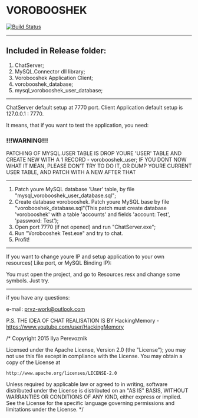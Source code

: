 # VOROBOOSHEK

[![Build Status](https://travis-ci.org/paravozz/vorobooshek.svg?branch=master)](https://travis-ci.org/paravozz/vorobooshek)

-------------------------------------
## Included in Release folder:

1. ChatServer;
2. MySQL.Connector dll library;
3. Vorobooshek Application Client;
4. vorobooshek_database;
5. mysql_vorobooshek_user_database;

-------------------------------------
ChatServer default setup at 7770 port. Client Application default setup is 127.0.0.1 : 7770.

It means, that if you want to test the application, you need:


### !!!WARNING!!!

PATCHING OF MYSQL.USER TABLE IS DROP YOURE 'USER' TABLE AND CREATE NEW WITH A 1 RECORD - vorobooshek_user;
IF YOU DONT NOW WHAT IT MEAN, PLEASE DON'T TRY TO DO IT, OR DUMP YOURE CURRENT USER TABLE, AND PATCH WITH A NEW AFTER THAT

-------------------------------------

1. Patch youre MySQL database 'User' table, by file "mysql_vorobooshek_user_database.sql";
2. Create database vorobooshek. Patch youre MySQL base by file "vorobooshek_database.sql"(This patch must create database 'vorobooshek' with a table 'accounts' and fields 'account: Test', 'password: Test');
3. Open port 7770 (if not opened) and run "ChatServer.exe";
4. Run "Vorobooshek Test.exe" and try to chat.
5. Profit!

-------------------------------------

If you want to change youre IP and setup application to your own resources( Like port, or MySQL Binding IP):

You must open the project, and go to Resources.resx and change some symbols.
Just try.

-------------------------------------

if you have any questions:

e-mail: prvz-work@outlook.com

P.S. THE IDEA OF CHAT REALISATION IS BY HackingMemory - https://www.youtube.com/user/HackingMemory

﻿/* Copyright 2015 Ilya Perevoznik

Licensed under the Apache License, Version 2.0 (the "License");
you may not use this file except in compliance with the License.
You may obtain a copy of the License at

    http://www.apache.org/licenses/LICENSE-2.0

Unless required by applicable law or agreed to in writing, software
distributed under the License is distributed on an "AS IS" BASIS,
WITHOUT WARRANTIES OR CONDITIONS OF ANY KIND, either express or implied.
See the License for the specific language governing permissions and
limitations under the License. */
